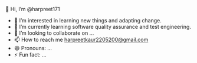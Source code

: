  👋 Hi, I’m @harpreet171
- 👀 I’m interested in learning new things and adapting change.
- 🌱 I’m currently learning software quality assurance and test engineering.
- 💞️ I’m looking to collaborate on ...
- 📫 How to reach me harpreetkaur2205200@gmail.com
- 😄 Pronouns: ...
- ⚡ Fun fact: ...

<!---
harpreet171/harpreet171 is a ✨ special ✨ repository because its `README.md` (this file) appears on your GitHub profile.
You can click the Preview link to take a look at your changes.
--->
